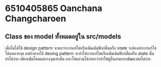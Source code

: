 # 6510405865 Oanchana Changcharoen
## Class ของ model ทั้งหมดอยู่ใน src/models

เมื่อไม่ได้ใช้ design pattern จะพบว่าการแก้ไขหรือเพิ่มเติมฟังก์ชั่นหรือ state จะต้องทำการแก้ไขโค้ดหลายจุด แต่ถ้าหากใช้ desing pattern จะทำให้การแก้ไขหรือเพิ่มเติมฟังก์ชั่นหรือ state นั้นทำได้ง่าย เพียงเพิ่มโค้ดแค่บางจุดเท่านั้น และโค้ดอ่านได้ง่ายกว่าทำให้ผู้อื่นสามารถพัฒนาต่อได้ง่าย
